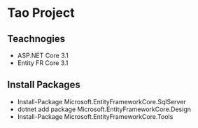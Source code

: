 # Tao Project
## Teachnogies
- ASP.NET Core 3.1
- Entity FR Core 3.1
## Install Packages
 - Install-Package Microsoft.EntityFrameworkCore.SqlServer
 - dotnet add package Microsoft.EntityFrameworkCore.Design
 - Install-Package Microsoft.EntityFrameworkCore.Tools